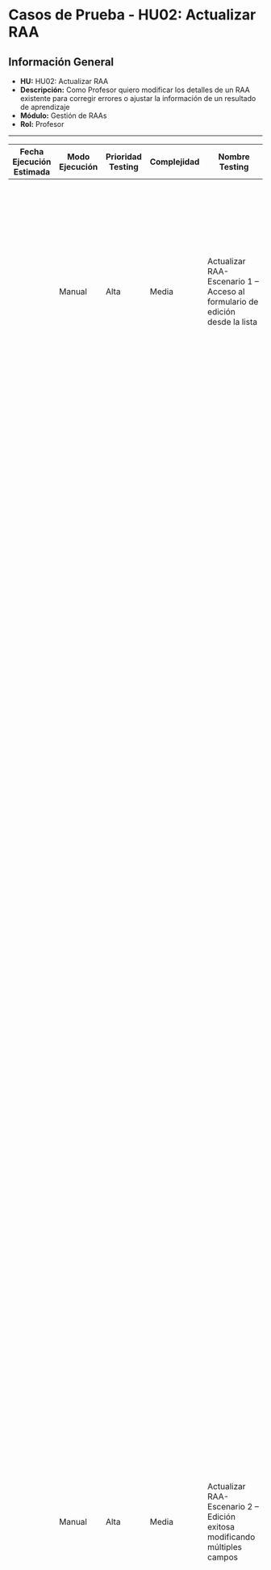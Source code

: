 # Casos de Prueba - HU02: Actualizar RAA

## Información General

- **HU:** HU02: Actualizar RAA  
- **Descripción:** Como Profesor quiero modificar los detalles de un RAA existente para corregir errores o ajustar la información de un resultado de aprendizaje
- **Módulo:** Gestión de RAAs
- **Rol:** Profesor

---

| Fecha Ejecución Estimada | Modo Ejecución | Prioridad Testing | Complejidad | Nombre Testing | Pre-Condiciones | Descripción Caso | Módulo | Rol | Nombre Paso | Descripción Paso | Resultados Esperados | Resultados Obtenido | Restricciones | Tipo de Caso | Tipo de Prueba | Observaciones |
|---|---|---|---|---|---|---|---|---|---|---|---|---|---|---|---|---|
| | Manual | Alta | Media | Actualizar RAA-Escenario 1 – Acceso al formulario de edición desde la lista | • El usuario debe tener rol de Profesor<br>• Debe estar autenticado en el sistema<br>• Debe existir al menos un RAA con código "RAA-2024-001"<br>• Debe tener permisos para editar RAAs<br>• Debe estar en la pantalla principal de Gestión de RAAs | Verificar que se pueda acceder correctamente al formulario de edición desde el ícono de editar en la lista de RAAs | Gestión de RAAs | Profesor | Paso1 | 1. Ingresar al formulario "Gestión de RAAs" | • Se carga correctamente la pantalla "Gestión de RAAs"<br>• Se muestra el título "Gestión de RAAs" en la parte superior<br>• Se presenta la tabla con las columnas: CÓDIGO, NOMBRE, DESCRIPCIÓN, TIPO, PEA, ACCIONES<br>• La tabla muestra los RAAs existentes incluyendo "RAA-2024-001" | ESTADO PRUEBA | El RAA con código RAA-2024-001 debe existir previamente en el sistema | Positivo | Funcional | |
| | | | | | | | | | Paso2 | Localizar el RAA "RAA-2024-001" en la tabla | • Se identifica correctamente el RAA con código "RAA-2024-001" en la lista<br>• Se muestran todos los datos del RAA: código, nombre, descripción, tipo, PEA<br>• La fila del RAA está completamente visible y accesible<br>• Los datos mostrados corresponden al RAA correcto | ESTADO PRUEBA | | | | |
| | | | | | | | | | Paso3 | Verificar presencia del ícono "Editar" en la columna ACCIONES | • Se muestra el ícono de "Editar" en la columna ACCIONES para el RAA "RAA-2024-001"<br>• El ícono está correctamente posicionado y es visualmente reconocible<br>• El ícono responde apropiadamente al hover con información de la acción<br>• El ícono está habilitado y es clickeable | ESTADO PRUEBA | | | | |
| | | | | | | | | | Paso4 | Hacer clic en el ícono "Editar" del RAA "RAA-2024-001" | • Se ejecuta correctamente la acción de edición<br>• Se abre el formulario "Editar RAA" sin errores<br>• La transición es fluida y sin interrupciones<br>• Se carga completamente el formulario de edición | ESTADO PRUEBA | | | | |
| | | | | | | | | | Paso5 | Verificar carga correcta del formulario "Editar RAA" | • Se muestra el título "Editar RAA" en la parte superior<br>• Se cargan todos los campos del formulario: Código, Nombre, Descripción, Tipo, PEA<br>• Se presentan los botones "Cancelar" y "Guardar Cambios"<br>• El formulario está completamente funcional y sin errores visuales | ESTADO PRUEBA | | | | |
| | | | | | | | | | Paso6 | Confirmar que los campos se cargan con los datos existentes del RAA | • El campo "Código" muestra "RAA-2024-001" y está marcado como "Autogenerado"<br>• El campo "Nombre" contiene el valor actual del RAA<br>• El campo "Descripción" contiene la descripción existente del RAA<br>• Los dropdowns "Tipo" y "PEA" muestran los valores actuales seleccionados | ESTADO PRUEBA | | | | |
| | Manual | Alta | Media | Actualizar RAA-Escenario 2 – Edición exitosa modificando múltiples campos | • El usuario debe tener rol de Profesor<br>• Debe estar autenticado en el sistema<br>• Debe tener abierto el formulario "Editar RAA" con datos cargados<br>• Deben existir PEAs disponibles en el sistema<br>• El RAA "RAA-2024-001" debe existir y estar disponible para edición | Verificar que se puedan modificar exitosamente múltiples campos del RAA y que los cambios se guarden correctamente | Gestión de RAAs | Profesor | Paso1 | 1. Ingresar al formulario "Editar RAA" con datos preexistentes | • Se muestra el formulario "Editar RAA" completamente cargado<br>• Todos los campos contienen los valores actuales del RAA<br>• El formulario está completamente funcional para edición<br>• No hay errores de carga o visualización | ESTADO PRUEBA | | Positivo | Funcional | |
| | | | | | | | | | Paso2 | Verificar que el campo "Código" no es editable | • El campo "Código" muestra "RAA-2024-001" claramente<br>• El campo está marcado como "Autogenerado" o visualmente como solo lectura<br>• No se puede modificar el contenido del campo código<br>• El campo mantiene su valor original sin posibilidad de cambio | ESTADO PRUEBA | | | | |
| | | | | | | | | | Paso3 | Modificar el campo "Nombre" con nuevo valor | • Se borra el contenido actual del campo "Nombre"<br>• Se ingresa el nuevo valor "Análisis Avanzado de Algoritmos"<br>• El campo acepta y muestra correctamente el nuevo texto<br>• No hay restricciones inappropiadas para el nuevo nombre | ESTADO PRUEBA | | | | |
| | | | | | | | | | Paso4 | Actualizar el campo "Descripción" con nueva información | • Se modifica el contenido del campo "Descripción"<br>• Se ingresa nueva información descriptiva relevante<br>• El campo de descripción acepta el texto extenso apropiadamente<br>• Se mantiene el formato del texto actualizado | ESTADO PRUEBA | | | | |
| | | | | | | | | | Paso5 | Cambiar el "Tipo" de "Conceptual" a "Procedimental" | • Se hace clic en el dropdown "Tipo" para desplegarlo<br>• Se muestran todas las opciones disponibles: Conceptual, Procedimental, Actitudinal<br>• Se selecciona exitosamente "Procedimental"<br>• El nuevo valor se refleja correctamente en el campo | ESTADO PRUEBA | | | | |
| | | | | | | | | | Paso6 | Verificar estado del botón "Guardar Cambios" | • El botón "Guardar Cambios" está habilitado y visible<br>• El botón responde apropiadamente al hover<br>• No hay restricciones visuales que impidan hacer clic<br>• El botón mantiene formato y colores apropiados | ESTADO PRUEBA | | | | |
| | | | | | | | | | Paso7 | Hacer clic en "Guardar Cambios" | • Se procesa exitosamente la actualización del RAA<br>• Los cambios se guardan correctamente en el sistema<br>• Se ejecuta el guardado sin errores o interrupciones<br>• El proceso de actualización es fluido y rápido | ESTADO PRUEBA | | | | |
| | | | | | | | | | Paso8 | Verificar mensaje de confirmación de actualización exitosa | • Se muestra el mensaje "RAA actualizado exitosamente"<br>• El mensaje tiene formato visual apropiado (color verde, ícono de éxito)<br>• El mensaje es claramente visible y permanece el tiempo apropiado<br>• La notificación confirma inequívocamente el éxito de la operación | ESTADO PRUEBA | | | | |
| | | | | | | | | | Paso9 | Confirmar redirección a la lista de RAAs | • Se redirige automáticamente a la pantalla principal "Gestión de RAAs"<br>• La transición es fluida sin errores de navegación<br>• Se carga completamente la tabla de RAAs actualizada<br>• No hay elementos residuales del formulario anterior | ESTADO PRUEBA | | | | |
| | | | | | | | | | Paso10 | Verificar que los cambios se reflejan inmediatamente en el listado | • El RAA "RAA-2024-001" muestra el nuevo nombre "Análisis Avanzado de Algoritmos"<br>• La descripción actualizada se refleja en la tabla<br>• El tipo cambiado a "Procedimental" se muestra correctamente<br>• Todos los cambios realizados son visibles inmediatamente en la lista | ESTADO PRUEBA | | | | |
| | Manual | Alta | Media | Actualizar RAA-Escenario 3 – Validación campo "Nombre" obligatorio durante edición | • El usuario debe tener rol de Profesor<br>• Debe estar autenticado en el sistema<br>• Debe tener abierto el formulario "Editar RAA" con datos cargados<br>• El RAA debe tener valores existentes en todos los campos | Verificar que el sistema valide correctamente el campo obligatorio "Nombre" durante la edición y muestre mensaje de error apropiado | Gestión de RAAs | Profesor | Paso1 | 1. Ingresar al formulario "Editar RAA" con datos existentes | • Se muestra el formulario "Editar RAA" con todos los campos poblados<br>• El campo "Nombre" contiene el valor actual del RAA<br>• Todos los campos están disponibles para edición<br>• El formulario está completamente funcional | ESTADO PRUEBA | | Negativo | Funcional | |
| | | | | | | | | | Paso2 | Borrar completamente el contenido del campo "Nombre" | • Se selecciona todo el contenido del campo "Nombre"<br>• Se elimina completamente el texto existente<br>• El campo "Nombre" queda completamente vacío<br>• Se confirma visualmente que no hay contenido en el campo | ESTADO PRUEBA | | | | |
| | | | | | | | | | Paso3 | Mantener los demás campos con sus valores originales | • Los campos "Descripción", "Tipo" y "PEA" mantienen sus valores existentes<br>• No se modifican otros campos del formulario<br>• Solo el campo "Nombre" está vacío intencionalmente<br>• Los demás campos siguen siendo válidos | ESTADO PRUEBA | | | | |
| | | | | | | | | | Paso4 | Hacer clic en "Guardar Cambios" | • El sistema detecta correctamente la ausencia del campo "Nombre"<br>• Se ejecuta la validación de campos obligatorios<br>• No se procesa la actualización del RAA<br>• El formulario permanece abierto para corrección | ESTADO PRUEBA | | | | |
| | | | | | | | | | Paso5 | Verificar aparición del mensaje de error específico | • Se muestra el mensaje de error "El nombre es obligatorio"<br>• El mensaje aparece cerca del campo "Nombre" o en ubicación prominente<br>• El mensaje tiene formato visual de error (color rojo, ícono de advertencia)<br>• El texto del mensaje es claro y específico sobre el campo faltante | ESTADO PRUEBA | | | | |
| | | | | | | | | | Paso6 | Confirmar que el RAA no se actualiza | • No se procesó ninguna actualización en el sistema<br>• Los datos originales del RAA se mantienen sin cambios<br>• No se modificó ningún valor en la base de datos<br>• El sistema mantiene la integridad de los datos originales | ESTADO PRUEBA | | | | |
| | | | | | | | | | Paso7 | Verificar permanencia en el formulario de edición | • El formulario "Editar RAA" permanece abierto<br>• Los campos que tenían valores los mantienen correctamente<br>• El campo "Nombre" sigue vacío y disponible para corrección<br>• Los botones "Guardar Cambios" y "Cancelar" siguen funcionales | ESTADO PRUEBA | | | | |
| | | | | | | | | | Paso8 | Confirmar que los datos originales se mantienen sin cambios | • El RAA "RAA-2024-001" mantiene exactamente sus datos originales<br>• No hay modificaciones parciales guardadas en el sistema<br>• Los valores en la base de datos permanecen íntegros<br>• El sistema preserva correctamente el estado anterior | ESTADO PRUEBA | | | | |
| | Manual | Media | Baja | Actualizar RAA-Escenario 4 – Validación campo "Descripción" obligatorio durante edición | • El usuario debe tener rol de Profesor<br>• Debe estar autenticado en el sistema<br>• Debe tener abierto el formulario "Editar RAA"<br>• El RAA debe tener valores existentes en todos los campos | Verificar que el sistema valide correctamente el campo obligatorio "Descripción" cuando se deja vacío durante edición | Gestión de RAAs | Profesor | Paso1 | 1. Ingresar al formulario "Editar RAA" con datos existentes | • Se muestra el formulario "Editar RAA" con todos los campos poblados<br>• El campo "Descripción" contiene el contenido actual del RAA<br>• Todos los demás campos están disponibles y funcionales<br>• El formulario está listo para modificación | ESTADO PRUEBA | | Negativo | Funcional | |
| | | | | | | | | | Paso2 | Borrar completamente el contenido del campo "Descripción" | • Se selecciona todo el contenido del área de texto "Descripción"<br>• Se elimina completamente el texto existente<br>• El campo "Descripción" queda completamente vacío<br>• Se confirma que no hay contenido residual | ESTADO PRUEBA | | | | |
| | | | | | | | | | Paso3 | Mantener los demás campos sin modificar | • Los campos "Nombre", "Tipo" y "PEA" mantienen sus valores existentes<br>• Solo el campo "Descripción" está vacío intencionalmente<br>• Los demás campos siguen siendo válidos<br>• No se realizan otras modificaciones | ESTADO PRUEBA | | | | |
| | | | | | | | | | Paso4 | Intentar guardar y verificar validación | • Se hace clic en "Guardar Cambios"<br>• El sistema detecta la ausencia del campo "Descripción"<br>• Se muestra mensaje de error "La descripción es obligatoria"<br>• No se procesa la actualización del RAA | ESTADO PRUEBA | | | | |
| | Manual | Media | Baja | Actualizar RAA-Escenario 5 – Validación selección obligatoria de "Tipo" durante edición | • El usuario debe tener rol de Profesor<br>• Debe estar autenticado en el sistema<br>• Debe tener abierto el formulario "Editar RAA"<br>• Los dropdowns deben estar funcionales | Verificar que el sistema valide correctamente la selección obligatoria en el dropdown "Tipo" | Gestión de RAAs | Profesor | Paso1 | 1. Ingresar al formulario "Editar RAA" con datos existentes | • Se muestra el formulario "Editar RAA" completamente funcional<br>• El dropdown "Tipo" muestra el valor seleccionado actual<br>• Todos los campos están disponibles para edición<br>• Los dropdowns responden correctamente | ESTADO PRUEBA | | Negativo | Funcional | |
| | | | | | | | | | Paso2 | Dejar sin seleccionar el dropdown "Tipo" | • Se resetea o deja sin selección el dropdown "Tipo"<br>• El campo no muestra ninguna opción seleccionada<br>• Los demás campos mantienen sus valores válidos<br>• Solo falta la selección del "Tipo" | ESTADO PRUEBA | | | | |
| | | | | | | | | | Paso3 | Intentar guardar y verificar validación del campo "Tipo" | • Se hace clic en "Guardar Cambios"<br>• El sistema detecta que no hay tipo seleccionado<br>• Se muestra mensaje de error "El tipo es obligatorio"<br>• No se procesa la actualización del RAA | ESTADO PRUEBA | | | | |
| | Manual | Media | Baja | Actualizar RAA-Escenario 6 – Validación selección obligatoria de "PEA" durante edición | • El usuario debe tener rol de Profesor<br>• Debe estar autenticado en el sistema<br>• Debe tener abierto el formulario "Editar RAA"<br>• Deben existir PEAs disponibles en el sistema | Verificar que el sistema valide correctamente la selección obligatoria del PEA | Gestión de RAAs | Profesor | Paso1 | 1. Ingresar al formulario "Editar RAA" con datos existentes | • Se muestra el formulario "Editar RAA" completamente funcional<br>• El dropdown "PEA" muestra el valor seleccionado actual<br>• Todos los campos están disponibles para edición<br>• Los dropdowns están operativos | ESTADO PRUEBA | Si no existen PEAs en el sistema, el dropdown debe mostrar mensaje apropiado | Negativo | Funcional | |
| | | | | | | | | | Paso2 | Dejar sin seleccionar el dropdown "PEA" | • Se resetea o deja sin selección el dropdown "PEA"<br>• El campo no muestra ninguna opción seleccionada<br>• Los demás campos mantienen sus valores válidos<br>• Solo falta la selección del "PEA" | ESTADO PRUEBA | | | | |
| | | | | | | | | | Paso3 | Intentar guardar y verificar validación del campo "PEA" | • Se hace clic en "Guardar Cambios"<br>• El sistema detecta que no hay PEA seleccionado<br>• Se muestra mensaje de error "El PEA es obligatorio"<br>• No se procesa la actualización del RAA | ESTADO PRUEBA | | | | |
| | Manual | Media | Baja | Actualizar RAA-Escenario 7 – Cancelación de edición sin pérdida de datos originales | • El usuario debe tener rol de Profesor<br>• Debe estar autenticado en el sistema<br>• Debe tener abierto el formulario "Editar RAA"<br>• Debe haber realizado modificaciones en algunos campos | Verificar que al cancelar la edición no se guarden cambios y se mantengan los datos originales | Gestión de RAAs | Profesor | Paso1 | 1. Ingresar al formulario "Editar RAA" y realizar modificaciones | • Se muestra el formulario "Editar RAA" con datos originales<br>• Se realizan modificaciones en varios campos<br>• Los cambios están visibles en el formulario pero no guardados<br>• Los botones "Guardar Cambios" y "Cancelar" están disponibles | ESTADO PRUEBA | | Positivo | Funcional | |
| | | | | | | | | | Paso2 | Modificar parcialmente algunos campos del formulario | • Se cambia el contenido del campo "Nombre" a un valor diferente<br>• Se modifica parcialmente el campo "Descripción"<br>• Se cambia la selección en el dropdown "Tipo"<br>• El formulario contiene cambios no guardados | ESTADO PRUEBA | | | | |
| | | | | | | | | | Paso3 | Hacer clic en el botón "Cancelar" | • Se ejecuta correctamente la acción de cancelación<br>• El formulario "Editar RAA" se cierra inmediatamente<br>• No se procesan ni guardan los cambios realizados<br>• La acción de cancelación es instantánea y fluida | ESTADO PRUEBA | | | | |
| | | | | | | | | | Paso4 | Verificar redirección a la pantalla de Gestión de RAAs | • Se regresa automáticamente a la pantalla principal "Gestión de RAAs"<br>• La transición es fluida sin errores de navegación<br>• Se carga completamente la tabla de RAAs<br>• La interfaz principal está completamente funcional | ESTADO PRUEBA | | | | |
| | | | | | | | | | Paso5 | Confirmar que los datos originales se mantienen sin cambios | • El RAA "RAA-2024-001" mantiene exactamente sus datos originales<br>• No se aplicaron ninguno de los cambios realizados en el formulario<br>• Los valores en la tabla corresponden al estado previo a la edición<br>• El sistema preserva correctamente la integridad de los datos originales | ESTADO PRUEBA | | | | |
| | Manual | Baja | Baja | Actualizar RAA-Escenario 8 – Verificar inmutabilidad del campo código durante edición | • El usuario debe tener rol de Profesor<br>• Debe estar autenticado en el sistema<br>• Debe tener abierto el formulario "Editar RAA"<br>• El campo código debe mostrar valor autogenerado | Verificar que el campo código no pueda ser modificado y mantenga su valor original | Gestión de RAAs | Profesor | Paso1 | 1. Ingresar al formulario "Editar RAA" con código existente | • Se muestra el formulario "Editar RAA" completamente cargado<br>• El campo "Código" muestra el valor "RAA-2024-001"<br>• El campo está marcado como "Autogenerado"<br>• El formulario está completamente funcional | ESTADO PRUEBA | El campo código debe estar configurado como no editable | Positivo | Funcional | |
| | | | | | | | | | Paso2 | Verificar apariencia visual del campo código como no editable | • El campo "Código" tiene apariencia visual de solo lectura<br>• Puede estar deshabilitado, sombreado o con fondo diferente<br>• La etiqueta "Autogenerado" está claramente visible<br>• El campo es visualmente distinguible de los campos editables | ESTADO PRUEBA | | | | |
| | | | | | | | | | Paso3 | Intentar hacer clic en el campo código para editarlo | • No se puede posicionar el cursor en el campo "Código"<br>• El campo no responde a intentos de edición<br>• No aparece cursor de texto ni se activa para edición<br>• El campo mantiene su comportamiento de solo lectura | ESTADO PRUEBA | | | | |
| | | | | | | | | | Paso4 | Confirmar que el valor del código permanece inmutable | • El valor "RAA-2024-001" permanece exactamente igual<br>• No hay posibilidad de modificar o alterar el código<br>• El campo mantiene su valor original durante toda la sesión de edición<br>• La inmutabilidad del código se preserva correctamente | ESTADO PRUEBA | | | | |
